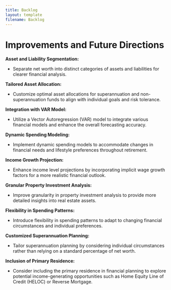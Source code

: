 ```yaml
---
title: Backlog
layout: template
filename: Backlog
--- 
```

# Improvements and Future Directions
**Asset and Liability Segmentation:**
- Separate net worth into distinct categories of assets and liabilities for clearer financial analysis.

**Tailored Asset Allocation:**
- Customize optimal asset allocations for superannuation and non-superannuation funds to align with individual goals and risk tolerance.

**Integration with VAR Model:**
- Utilize a Vector Autoregression (VAR) model to integrate various financial models and enhance the overall forecasting accuracy.

**Dynamic Spending Modeling:**
- Implement dynamic spending models to accommodate changes in financial needs and lifestyle preferences throughout retirement.

**Income Growth Projection:**
- Enhance income level projections by incorporating implicit wage growth factors for a more realistic financial outlook.

**Granular Property Investment Analysis:**
- Improve granularity in property investment analysis to provide more detailed insights into real estate assets.

**Flexibility in Spending Patterns:**
- Introduce flexibility in spending patterns to adapt to changing financial circumstances and individual preferences.

**Customized Superannuation Planning:**
- Tailor superannuation planning by considering individual circumstances rather than relying on a standard percentage of net worth.

**Inclusion of Primary Residence:**
- Consider including the primary residence in financial planning to explore potential income-generating opportunities such as Home Equity Line of Credit (HELOC) or Reverse Mortgage.
